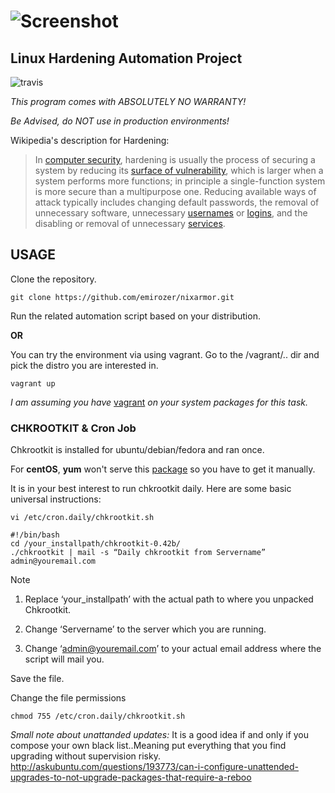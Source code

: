 ![Screenshot](https://raw.github.com/emirozer/nixarmor/master/docs/nixarmor.png)
=======================
## Linux Hardening Automation Project

![travis](https://travis-ci.org/emirozer/nixarmor.svg?branch=master)

*This program comes with ABSOLUTELY NO WARRANTY!*

*Be Advised, do NOT use in production environments!*

Wikipedia's description for Hardening:

> In [computer security][1], hardening is usually the process of securing a system by 
> reducing its [surface of vulnerability][2], which is larger when a system performs more functions; 
> in principle a single-function system is more secure than a multipurpose one.
> Reducing available ways of attack typically includes changing default passwords, 
> the removal of unnecessary software, unnecessary [usernames][3] or [logins][4], 
> and the disabling or removal of unnecessary [services][5].

[1]: https://en.wikipedia.org/wiki/Computer_security
[2]: https://en.wikipedia.org/wiki/Attack_surface
[3]: https://en.wikipedia.org/wiki/User_name
[4]: https://en.wikipedia.org/wiki/Logging_(computer_security)
[5]: http://en.wikipedia.org/wiki/Hardening_%28computing%29


## USAGE

Clone the repository.

	git clone https://github.com/emirozer/nixarmor.git

Run the related automation script based on your distribution.

**OR**

You can try the environment via using vagrant.
Go to the /vagrant/.. dir and pick the distro you are interested in.

    vagrant up

*I am assuming you have* [vagrant](https://www.vagrantup.com) *on your system packages for this task.*

### CHKROOTKIT & Cron Job

Chkrootkit is installed for ubuntu/debian/fedora and ran once.

For **centOS**, **yum** won't serve this [package](http://www.chkrootkit.org/) so you have to get it manually.

It is in your best interest to run chkrootkit daily.
Here are some basic universal instructions:

	vi /etc/cron.daily/chkrootkit.sh

	#!/bin/bash
	cd /your_installpath/chkrootkit-0.42b/
	./chkrootkit | mail -s “Daily chkrootkit from Servername” admin@youremail.com


Note

1. Replace ‘your_installpath’ with the actual path to where you unpacked Chkrootkit.

2. Change ‘Servername’ to the server which you are running.

3. Change ‘admin@youremail.com’ to your actual email address where the script will mail you.


Save the file.

Change the file permissions

	chmod 755 /etc/cron.daily/chkrootkit.sh

*Small note about unattanded updates:* It is a good idea if and only if you compose your own black list..Meaning put everything that you find upgrading without supervision risky. http://askubuntu.com/questions/193773/can-i-configure-unattended-upgrades-to-not-upgrade-packages-that-require-a-reboo
